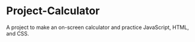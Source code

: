 # Project-Calculator
A project  to make an on-screen calculator and practice JavaScript, HTML, and CSS.
